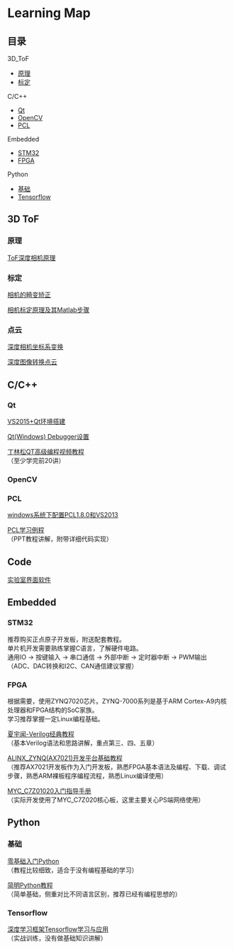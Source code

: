 
# Learning Map

## 目录  
  
3D_ToF

* [原理](###原理 '标题')
* [标定](###标定 '标定')

C/C++  

* [Qt](###Qt 'Qt')  
* [OpenCV](###OpenCV 'OpenCV')  
* [PCL](###PCL 'PCL')  

Embedded

* [STM32](###STM32 'STM32')
* [FPGA](###FPGA 'FPGA')

Python  

* [基础](###基础 '基础')
* [Tensorflow](###Tensorflow 'Tensorflow')

## 3D ToF

### 原理

[ToF深度相机原理](http://sunhx.cn/a/tuxiang/2019/0421/51.html 'ToF深度相机原理')  

### 标定

[相机的畸变矫正](http://sunhx.cn/a/tuxiang/2019/0420/48.html '相机的畸变矫正')

[相机标定原理及其Matlab步骤](http://sunhx.cn/a/tuxiang/2019/0617/64.html '相机标定原理及其Matlab步骤')

### 点云

[深度相机坐标系变换](http://sunhx.cn/a/tuxiang/2019/0420/49.html '深度相机坐标系变换')  

[深度图像转换点云](http://sunhx.cn/a/tuxiang/2019/0420/50.html '深度图像转换点云')

## C/C++

### Qt

[VS2015+Qt环境搭建](http://sunhx.cn/a/chengxu/2016/0410/22.html 'VS2015+Qt环境搭建')  

[Qt(Windows) Debugger设置](http://sunhx.cn/a/chengxu/2017/0119/31.html 'Qt(Windows) Debugger设置')

[丁林松QT高级编程视频教程](http://www.icoolxue.com/album/show/282 '丁林松QT高级编程视频教程')  
（至少学完前20讲）  

### OpenCV

### PCL

[windows系统下配置PCL1.8.0和VS2013](https://blog.csdn.net/wokaowokaowokao12345/article/details/47361369 'windows系统下配置PCL1.8.0和VS2013')

[PCL学习例程](https://github.com/HadenSun/PCLTest 'PCL学习例程')  
（PPT教程讲解，附带详细代码实现）
## Code
[实验室界面软件](https://github.com/dongmuliu/SmartEye '深度、点云图像的实时显示')

## Embedded

### STM32

推荐购买正点原子开发板，附送配套教程。  
单片机开发需要熟练掌握C语言，了解硬件电路。  
通用IO -> 按键输入 -> 串口通信 -> 外部中断 -> 定时器中断 -> PWM输出  
（ADC、DAC转换和I2C、CAN通信建议掌握）  

### FPGA

根据需要，使用ZYNQ7020芯片。ZYNQ-7000系列是基于ARM Cortex-A9内核处理器和FPGA结构的SoC家族。  
学习推荐掌握一定Linux编程基础。

[夏宇闻-Verilog经典教程](http://bbs.elecfans.com/jishu_904799_1_6.html '夏宇闻-Verilog经典教程')  
（基本Verilog语法和思路讲解，重点第三、四、五章）

[ALINX_ZYNQ(AX7021)开发平台基础教程](https://github.com/HadenSun/LearningMap/blob/master/FPGA/cource_s1_ALINX_ZYNQ(AX7021)%E5%BC%80%E5%8F%91%E5%B9%B3%E5%8F%B0%E5%9F%BA%E7%A1%80%E6%95%99%E7%A8%8BV1.01.pdf 'ALINX_ZYNQ(AX7021)开发平台基础教程')  
（推荐AX7021开发板作为入门开发板，熟悉FPGA基本语法及编程、下载、调试步骤，熟悉ARM裸板程序编程流程，熟悉Linux编译使用）

[MYC_C7Z01020入门指导手册](https://github.com/HadenSun/LearningMap/blob/master/FPGA/MYC_C7Z01020%E5%85%A5%E9%97%A8%E6%8C%87%E5%AF%BC%E6%89%8B%E5%86%8C.pdf 'MYC_C7Z01020入门指导手册')  
（实际开发使用了MYC_C7Z020核心板，这里主要关心PS端网络使用）

## Python

### 基础

[零基础入门Python](https://www.bilibili.com/video/av4050443?from=search&seid=2515798939366199627 '零基础入门python')  
（教程比较细致，适合于没有编程基础的学习）  
  
[简明Python教程](http://www.kuqin.com/abyteofpython_cn/ '简明Python教程')  
（简单基础，侧重对比不同语言区别，推荐已经有编程思想的）  
  
### Tensorflow

[深度学习框架Tensorflow学习与应用](https://www.bilibili.com/video/av20542427?from=search&seid=5043446637980668181 '深度学习框架Tensorflow学习与应用')  
（实战训练，没有做基础知识讲解）
